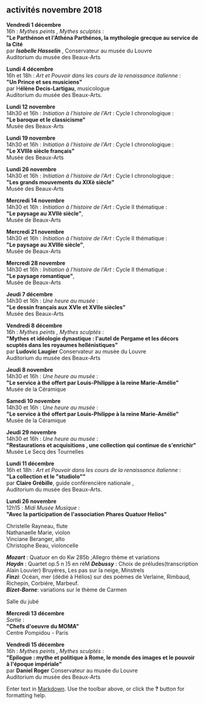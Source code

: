 ## activités novembre 2018  


 

**Vendredi 1 décembre**  
16h  : _Mythes peints , Mythes sculptés_ :  
**"Le Parthénon et l'Athéna Parthénos, la mythologie grecque au service de la Cité**  
par **_Isabelle Hasselin_** , Conservateur au musée du Louvre  
Auditorium du musée des Beaux-Arts 

**Lundi 4 décembre**   
16h et 18h : _Art et Pouvoir dans les cours de la renaissance italienne_ :  
**"Un Prince et ses musiciens"**   
par H**élène Decis-Lartigau**, musicologue  
Auditorium du musée des Beaux-Arts.  


 **Lundi 12 novembre**  
14h30 et 16h : _Initiation à l'histoire de l'Art_ : Cycle I chronologique :  
**"Le baroque et le classicisme"**  
Musée des Beaux-Arts  

**Lundi 19 novembre**  
14h30 et 16h : _Initiation à l'histoire de l'Art_ : Cycle I chronologique :  
**"Le XVIIIè siècle français"**  
Musée des Beaux-Arts

**Lundi 26 novembre**  
14h30 et 16h : _Initiation à l'histoire de l'Art_ : Cycle I chronologique :  
**"Les grands mouvements du XIXè siècle"**  
Musée des Beaux-Arts  


**Mercredi 14 novembre**  
14h30 et 16h : _Initiation à l'histoire de l'Art_ : Cycle II thématique :  
**"Le paysage au XVIIè siècle"**,  
Musée de Beaux-Arts 

**Mercredi 21 novembre**  
14h30 et 16h : _Initiation à l'histoire de l'Art_ : Cycle II thématique :  
**"Le paysage au XVIIIè siècle"**,  
Musée de Beaux-Arts

**Mercredi 28 novembre**  
14h30 et 16h : _Initiation à l'histoire de l'Art_ : Cycle II thématique :  
**"Le paysage romantique"**,  
Musée de Beaux-Arts 

**Jeudi 7 décembre**  
14h30 et 16h : _Une heure au musée_ :  
**"Le dessin français aux XVIe et XVIIe siècles"**  
Musée des Beaux-Arts   

**Vendredi 8 décembre**  
16h : _Mythes peints , Mythes sculptés_ :  
**"Mythes et idéologie dynastique : l'autel de Pergame et les décors scuptés dans les royaumes hellénistiques"**  
par **Ludovic Laugier** Conservateur au musée du Louvre  
Auditorium du musée des Beaux-Arts  

**Jeudi 8 novembre**  
14h30 et 16h : _Une heure au musée_ :  
**"Le service à thé offert par Louis-Philippe à la reine Marie-Amélie"**  
Musée de la Céramique  


**Samedi 10 novembre**  
14h30 et 16h : _Une heure au musée_ :  
**"Le service à thé offert par Louis-Philippe à la reine Marie-Amélie"**  
Musée de la Céramique 

**Jeudi 29 novembre**  
14h30 et 16h : _Une heure au musée_ :  
**"Restaurations et acquisitions , une collection qui continue de s'enrichir"**  
Musée Le Secq des Tournelles


**Lundi 11 décembre**  
16h et 18h : _Art et Pouvoir dans les cours de la renaissance italienne_ :  
**"La collection et le "studiolo""**  
par **Claire Grébille**, guide conférencière nationale ,  
Auditorium du musée des Beaux-Arts. 


**Lundi 26 novembre**  
12h15 : _Midi Musée Musique_ :  
**"Avec la participation de l'association Phares Quatuor Helios"**  

Christelle Rayneau, flute  
Nathanaelle Marie, violon  
Vinciane Beranger, alto  
Christophe Beau, violoncelle  

**_Mozart_** : Quatuor en do Kw 285b ;Allegro thème et variations  
**_Haydn_** : Quartet op.5 n      )5 en réM
**_Debussy_** : Choix de préludes(transcription Alain Louvier)  Bruyéres, Les pas sur la neige, Minstrels  
**_Finzi_**: Océan, mer (dédié à Hélios) sur des poèmes de Verlaine, Rimbaud, Richepin, Corbiére, Marbeuf.  
**_Bizet-Borne_**: variations sur le thème de Carmen



Salle du jubé   

**Mercredi 13 décembre**  
_Sortie_ :  
**"Chefs d'oeuvre du MOMA"**  
Centre Pompidou - Paris    


**Vendredi 15 décembre**  
16h : _Mythes peints , Mythes sculptés_ :  
**"Epilogue : mythe et politique à Rome, le monde des images et le pouvoir à l'époque impériale"**  
par **Daniel Roger** Conservateur au musée du Louvre  
Auditorium du musée des Beaux-Arts

  





 

  




 










 




Enter text in [Markdown](http://daringfireball.net/projects/markdown/). Use the toolbar above, or click the **?** button for formatting help.
